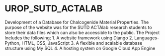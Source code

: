 # UROP_SUTD_ACTALAB
Development of a Database for Chalcogenide Material Properties. The purpose of the website was for the SUTD ACTAlab research students to store their data files which can also be accessible to the public. The Project Includes the following; 1. A website framework using Django 2. Languages- Python, HTML, CSS, JavaScript 3. A flexible and scalable database structure using My SQL 4. A hosting system on Google Cloud App Engine
